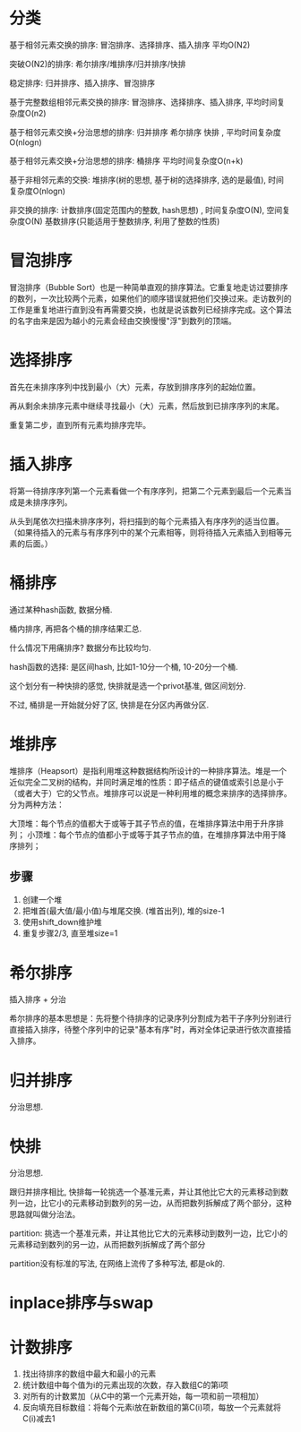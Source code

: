 # 分类

基于相邻元素交换的排序: 冒泡排序、选择排序、插入排序 平均O(N2)

突破O(N2)的排序: 希尔排序/堆排序/归并排序/快排

稳定排序: 归并排序、插入排序、冒泡排序


基于完整数组相邻元素交换的排序: 冒泡排序、选择排序、插入排序, 平均时间复杂度O(n2)

基于相邻元素交换+分治思想的排序: 归并排序 希尔排序 快排 , 平均时间复杂度O(nlogn)

基于相邻元素交换+分治思想的排序: 桶排序 平均时间复杂度O(n+k)

基于非相邻元素的交换: 堆排序(树的思想, 基于树的选择排序, 选的是最值), 时间复杂度O(nlogn)

非交换的排序: 
    计数排序(固定范围内的整数, hash思想) , 时间复杂度O(N), 空间复杂度O(N)
    基数排序(只能适用于整数排序, 利用了整数的性质)


# 冒泡排序
冒泡排序（Bubble Sort）也是一种简单直观的排序算法。它重复地走访过要排序的数列，一次比较两个元素，如果他们的顺序错误就把他们交换过来。走访数列的工作是重复地进行直到没有再需要交换，也就是说该数列已经排序完成。这个算法的名字由来是因为越小的元素会经由交换慢慢"浮"到数列的顶端。

# 选择排序
首先在未排序序列中找到最小（大）元素，存放到排序序列的起始位置。

再从剩余未排序元素中继续寻找最小（大）元素，然后放到已排序序列的末尾。

重复第二步，直到所有元素均排序完毕。


# 插入排序
将第一待排序序列第一个元素看做一个有序序列，把第二个元素到最后一个元素当成是未排序序列。

从头到尾依次扫描未排序序列，将扫描到的每个元素插入有序序列的适当位置。（如果待插入的元素与有序序列中的某个元素相等，则将待插入元素插入到相等元素的后面。）

# 桶排序

通过某种hash函数, 数据分桶.

桶内排序, 再把各个桶的排序结果汇总.

什么情况下用痛排序? 数据分布比较均匀.

hash函数的选择: 是区间hash, 比如1-10分一个桶, 10-20分一个桶.

这个划分有一种快排的感觉, 快排就是选一个privot基准, 做区间划分.

不过, 桶排是一开始就分好了区, 快排是在分区内再做分区.

# 堆排序

堆排序（Heapsort）是指利用堆这种数据结构所设计的一种排序算法。堆是一个近似完全二叉树的结构，并同时满足堆的性质：即子结点的键值或索引总是小于（或者大于）它的父节点。堆排序可以说是一种利用堆的概念来排序的选择排序。分为两种方法：

大顶堆：每个节点的值都大于或等于其子节点的值，在堆排序算法中用于升序排列；
小顶堆：每个节点的值都小于或等于其子节点的值，在堆排序算法中用于降序排列；

## 步骤

1. 创建一个堆
2. 把堆首(最大值/最小值)与堆尾交换. (堆首出列),  堆的size-1
3. 使用shift_down维护堆
4. 重复步骤2/3, 直至堆size=1



# 希尔排序

插入排序 + 分治

希尔排序的基本思想是：先将整个待排序的记录序列分割成为若干子序列分别进行直接插入排序，待整个序列中的记录"基本有序"时，再对全体记录进行依次直接插入排序。

# 归并排序
分治思想.


# 快排

分治思想.

跟归并排序相比, 快排每一轮挑选一个基准元素，并让其他比它大的元素移动到数列一边，比它小的元素移动到数列的另一边，从而把数列拆解成了两个部分，这种思路就叫做分治法。



partition: 挑选一个基准元素，并让其他比它大的元素移动到数列一边，比它小的元素移动到数列的另一边，从而把数列拆解成了两个部分

partition没有标准的写法, 在网络上流传了多种写法, 都是ok的.



# inplace排序与swap

# 计数排序
1. 找出待排序的数组中最大和最小的元素
2. 统计数组中每个值为i的元素出现的次数，存入数组C的第i项
3. 对所有的计数累加（从C中的第一个元素开始，每一项和前一项相加）
4. 反向填充目标数组：将每个元素i放在新数组的第C(i)项，每放一个元素就将C(i)减去1